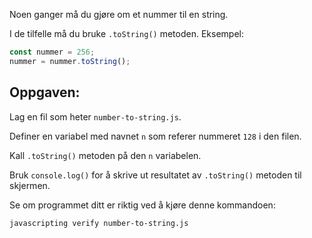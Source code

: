 Noen ganger må du gjøre om et nummer til en string.

I de tilfelle må du bruke `.toString()` metoden. Eksempel:

```js
const nummer = 256;
nummer = nummer.toString();
```

## Oppgaven:

Lag en fil som heter `number-to-string.js`.

Definer en variabel med navnet `n` som referer nummeret `128` i den filen.

Kall `.toString()` metoden på den `n` variabelen.

Bruk `console.log()` for å skrive ut resultatet av `.toString()` metoden til skjermen.

Se om programmet ditt er riktig ved å kjøre denne kommandoen:

```bash
javascripting verify number-to-string.js
```
